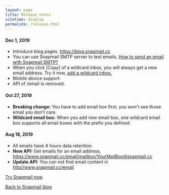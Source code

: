 ```yaml
---
layout: page
title: Release notes
sitetime: display
permalink: /release.html
---
```


<div id="release-notes">
    <section>
        <h4>Dec 1, 2019</h4>
        <ul>
            <li>
                <div>Introduce blog pages. <a target="_blank" href="https://blog.snapmail.cc">https://blog.snapmail.cc</a>
                </div>
            </li>
            <li>
                <div>You can use Snapmail SMTP server to test emails. <a target="_blank" href="https://blog.snapmail.cc/2019/11/30/snapmail-smtp.html">How to send an email with Snapmail SMTP?</a>
                </div>
            </li>
            <li>
                <div>When you click [Copy] of a wildcard inbox, you will always get a new email address. Try it now, <a target="_blank" href="https://www.snapmail.cc/#/addEmailBox">add a wildcard inbox.</a>
                </div>
            </li>
            <li>
                <div>Mobile device support.
                </div>
            </li>
            <li>
                <div>API of /email is removed. 
                </div>
            </li>
        </ul>
    </section>
    <section>
        <h4>Oct 27, 2019</h4>
        <ul>
            <li>
                <div><b>Breaking change:</b> You have to add email box first, you won't see those email you don't
                    care.
                </div>
            </li>
            <li>
                <div><b>Wildcard email box:</b> When you add new email box, one wildcard email box supports all
                    email boxes with the prefix you defined.
                </div>
            </li>
        </ul>
    </section>
    <section>
        <h4>Aug 18, 2019</h4>
        <ul>
            <li>
                <div>All emails have 4 hours data retention.</div>
            </li>
            <li>
                <div><b>New API:</b> Get emails for an email address,
                    <a target="_blank" href="https://www.snapmail.cc/email/mailbox/YourMailBox@snapmail.cc">https://www.snapmail.cc/email/mailbox/YourMailBox@snapmail.cc</a>
                </div>
            </li>
            <li>
                <div><b>Update API:</b> You can not find email content in <a href="https://www.snapmail.cc/email"
                                                                             target="_blank"
                >http//www.snapmail.cc/email</a>
                </div>
            </li>
        </ul>
    </section>
</div>

<a target="_blank" href="https://www.snapmail.cc"><i class="fa fa-envelope a"></i> Try Snapmail now</a>

<a href="https://blog.snapmail.cc"><i class="fa fa-arrow-circle-left"></i> Back to Snapmail blog</a>